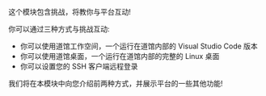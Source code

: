 这个模块包含挑战，将教你与平台互动!

你可以通过三种方式与挑战互动:
- 你可以使用道馆工作空间，一个运行在道馆内部的 Visual Studio Code 版本
- 你可以使用道馆桌面，一个运行在道馆内部的完整的 Linux 桌面
- 你可以设置您的 SSH 客户端远程登录

我们将在本模块中向您介绍前两种方式，并展示平台的一些其他功能!
